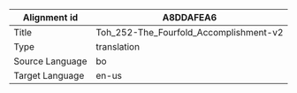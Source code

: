 |Alignment id | A8DDAFEA6
| --- | --- 
|Title | Toh_252-The_Fourfold_Accomplishment-v2 
|Type | translation
|Source Language | bo
|Target Language | en-us